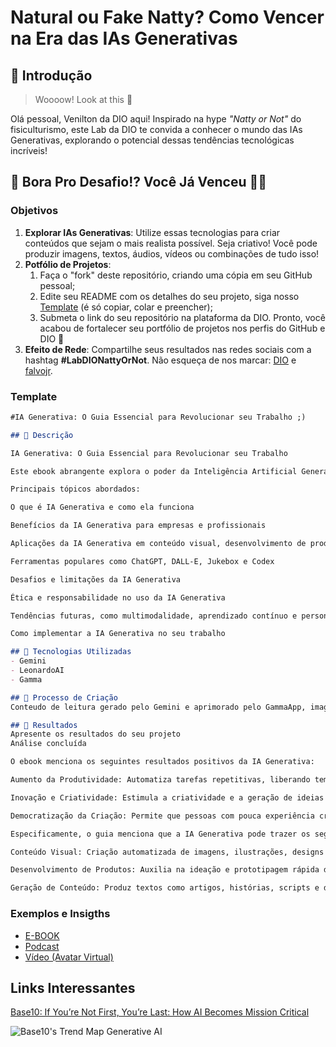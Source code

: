 # Natural ou Fake Natty? Como Vencer na Era das IAs Generativas

## 🚀 Introdução

> Woooow! Look at this 👀

Olá pessoal, Venilton da DIO aqui! Inspirado na hype _"Natty or Not"_ do fisiculturismo, este Lab da DIO te convida a conhecer o mundo das IAs Generativas, explorando o potencial dessas tendências tecnológicas incríveis!

## 🎯 Bora Pro Desafio!? Você Já Venceu 💪🤓

### Objetivos

1. **Explorar IAs Generativas**: Utilize essas tecnologias para criar conteúdos que sejam o mais realista possível. Seja criativo! Você pode produzir imagens, textos, áudios, vídeos ou combinações de tudo isso!
1. **Potfólio de Projetos**:
    1. Faça o "fork" deste repositório, criando uma cópia em seu GitHub pessoal;
    2. Edite seu README com os detalhes do seu projeto, siga nosso [Template](#template) (é só copiar, colar e preencher);
    3. Submeta o link do seu repositório na plataforma da DIO. Pronto, você acabou de fortalecer seu portfólio de projetos nos perfis do GitHub e DIO 🚀
1. **Efeito de Rede**: Compartilhe seus resultados nas redes sociais com a hashtag **#LabDIONattyOrNot**. Não esqueça de nos marcar: [DIO](https://www.linkedin.com/school/dio-makethechange) e [falvojr](https://www.linkedin.com/in/falvojr).

### Template

```markdown
#IA Generativa: O Guia Essencial para Revolucionar seu Trabalho ;)

## 📒 Descrição

IA Generativa: O Guia Essencial para Revolucionar seu Trabalho

Este ebook abrangente explora o poder da Inteligência Artificial Generativa (IA Generativa) e como ela está transformando o mundo do trabalho. Aprenda sobre os diferentes tipos e aplicações da IA Generativa em diversas áreas, dicas para maximizar seu uso e considerações éticas sobre o futuro dessa tecnologia revolucionária.

Principais tópicos abordados:

O que é IA Generativa e como ela funciona

Benefícios da IA Generativa para empresas e profissionais

Aplicações da IA Generativa em conteúdo visual, desenvolvimento de produtos e geração de conteúdo

Ferramentas populares como ChatGPT, DALL-E, Jukebox e Codex

Desafios e limitações da IA Generativa

Ética e responsabilidade no uso da IA Generativa

Tendências futuras, como multimodalidade, aprendizado contínuo e personalização

Como implementar a IA Generativa no seu trabalho

## 🤖 Tecnologias Utilizadas
- Gemini
- LeonardoAI
- Gamma

## 🧐 Processo de Criação
Conteudo de leitura gerado pelo Gemini e aprimorado pelo GammaApp, imagens tiradas da IA LeonardoAi e edição realizada na ferramenta VScode.

## 🚀 Resultados
Apresente os resultados do seu projeto
Análise concluída

O ebook menciona os seguintes resultados positivos da IA Generativa:

Aumento da Produtividade: Automatiza tarefas repetitivas, liberando tempo para atividades estratégicas e criativas.

Inovação e Criatividade: Estimula a criatividade e a geração de ideias inovadoras e soluções fora do comum.

Democratização da Criação: Permite que pessoas com pouca experiência criem conteúdo de alta qualidade, ampliando o acesso à criação.

Especificamente, o guia menciona que a IA Generativa pode trazer os seguintes benefícios:

Conteúdo Visual: Criação automatizada de imagens, ilustrações, designs gráficos e vídeos.

Desenvolvimento de Produtos: Auxilia na ideação e prototipagem rápida de novos produtos, gerando designs e modelos 3D.

Geração de Conteúdo: Produz textos como artigos, histórias, scripts e descrições, acelerando o processo criativo.
```

### Exemplos e Insigths

- [E-BOOK](/exemplos/E-BOOK.md)
- [Podcast](/exemplos/PODCAST.md)
- [Vídeo (Avatar Virtual)](/exemplos/VIDEO.md)

## Links Interessantes

[Base10: If You’re Not First, You’re Last: How AI Becomes Mission Critical](https://base10.vc/post/generative-ai-mission-critical/)

![Base10's Trend Map Generative AI](https://github.com/digitalinnovationone/lab-natty-or-not/assets/730492/f4df26e8-f8f7-4419-8252-c69d73ea930c)
